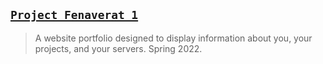 ## [`Project Fenaverat 1`](http://lxrbckl.com/Project-Fenaverat)
> A website portfolio designed to display information about you, your projects, and your servers. Spring 2022.
